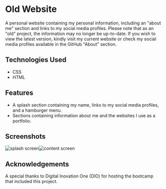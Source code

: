# Old Website
A personal website containing my personal information, including an "about me" section and links to my social media profiles. Please note that as an "old" project, the information may no longer be up-to-date. If you wish to view the latest version, kindly visit my current website or check my social media profiles available in the GitHub "About" section.

## Technologies Used
- CSS
- HTML

## Features
- A splash section containing my name, links to my social media profiles, and a hamburger menu.
- Sections containing information about me and the websites I use as a portfolio.

## Screenshots
<div style="display: flex;">
  <img src="" alt="splash screen" style="">
  <img src="" alt="content screen" style="">
</div>

## Acknowledgements
A special thanks to Digital Inovation One (DIO) for hosting the bootcamp that included this project.
